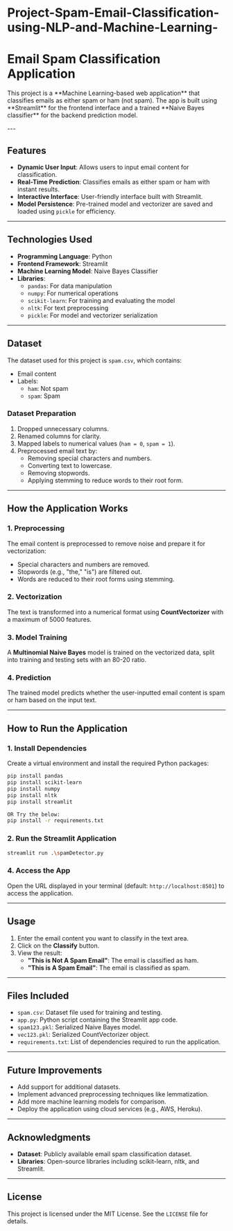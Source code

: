 # Project-Spam-Email-Classification-using-NLP-and-Machine-Learning-
<h1> Email Spam Classification Application</h1>

<p> This project is a **Machine Learning-based web application** that classifies emails as either spam or ham (not spam). The app is built using **Streamlit** for the frontend interface and a trained **Naive Bayes classifier** for the backend prediction model.
</p>
---

## Features

- **Dynamic User Input**: Allows users to input email content for classification.
- **Real-Time Prediction**: Classifies emails as either spam or ham with instant results.
- **Interactive Interface**: User-friendly interface built with Streamlit.
- **Model Persistence**: Pre-trained model and vectorizer are saved and loaded using `pickle` for efficiency.

---

## Technologies Used

- **Programming Language**: Python
- **Frontend Framework**: Streamlit
- **Machine Learning Model**: Naive Bayes Classifier
- **Libraries**:
  - `pandas`: For data manipulation
  - `numpy`: For numerical operations
  - `scikit-learn`: For training and evaluating the model
  - `nltk`: For text preprocessing
  - `pickle`: For model and vectorizer serialization

---

## Dataset

The dataset used for this project is `spam.csv`, which contains:
- Email content
- Labels:
  - `ham`: Not spam
  - `spam`: Spam

### Dataset Preparation
1. Dropped unnecessary columns.
2. Renamed columns for clarity.
3. Mapped labels to numerical values (`ham = 0`, `spam = 1`).
4. Preprocessed email text by:
   - Removing special characters and numbers.
   - Converting text to lowercase.
   - Removing stopwords.
   - Applying stemming to reduce words to their root form.

---

## How the Application Works

### 1. **Preprocessing**
The email content is preprocessed to remove noise and prepare it for vectorization:
- Special characters and numbers are removed.
- Stopwords (e.g., "the," "is") are filtered out.
- Words are reduced to their root forms using stemming.

### 2. **Vectorization**
The text is transformed into a numerical format using **CountVectorizer** with a maximum of 5000 features.

### 3. **Model Training**
A **Multinomial Naive Bayes** model is trained on the vectorized data, split into training and testing sets with an 80-20 ratio.

### 4. **Prediction**
The trained model predicts whether the user-inputted email content is spam or ham based on the input text.

---

## How to Run the Application

### 1. Install Dependencies
Create a virtual environment and install the required Python packages:
```bash
pip install pandas
pip install scikit-learn
pip install numpy
pip install nltk
pip install streamlit

OR Try the below:
pip install -r requirements.txt

```

### 2. Run the Streamlit Application
```bash
streamlit run .\spamDetector.py
```

### 4. Access the App
Open the URL displayed in your terminal (default: `http://localhost:8501`) to access the application.

---

## Usage

1. Enter the email content you want to classify in the text area.
2. Click on the **Classify** button.
3. View the result:
   - **"This is Not A Spam Email"**: The email is classified as ham.
   - **"This is A Spam Email"**: The email is classified as spam.

---

## Files Included

- `spam.csv`: Dataset file used for training and testing.
- `app.py`: Python script containing the Streamlit app code.
- `spam123.pkl`: Serialized Naive Bayes model.
- `vec123.pkl`: Serialized CountVectorizer object.
- `requirements.txt`: List of dependencies required to run the application.

---

## Future Improvements

- Add support for additional datasets.
- Implement advanced preprocessing techniques like lemmatization.
- Add more machine learning models for comparison.
- Deploy the application using cloud services (e.g., AWS, Heroku).

---

## Acknowledgments

- **Dataset**: Publicly available email spam classification dataset.
- **Libraries**: Open-source libraries including scikit-learn, nltk, and Streamlit.

---

## License

This project is licensed under the MIT License. See the `LICENSE` file for details.

